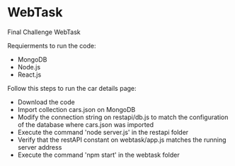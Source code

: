 # WebTask
Final Challenge WebTask

Requierments to run the code:
- MongoDB
- Node.js
- React.js

Follow this steps to run the car details page:
- Download the code
- Import collection cars.json on MongoDB
- Modify the connection string on restapi/db.js to match the configuration of the database where cars.json was imported
- Execute the command 'node server.js' in the restapi folder
- Verify that the restAPI constant on webtask/app.js matches the running server address
- Execute the command 'npm start' in the webtask folder
